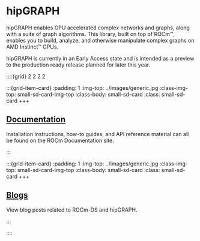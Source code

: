 # hipGRAPH

hipGRAPH enables GPU accelerated complex networks and graphs, along with a suite of graph algorithms. This
library, built on top of ROCm™, enables you to build, analyze, and otherwise manipulate complex graphs on
AMD Instinct™ GPUs.

hipGRAPH is currently in an Early Access state and is intended as a preview to the production ready release
planned for later this year.

::::{grid} 2 2 2 2

:::{grid-item-card}
:padding: 1
:img-top: ../images/generic.jpg
:class-img-top: small-sd-card-img-top
:class-body: small-sd-card
:class: small-sd-card
+++
<a href="https://rocm.docs.amd.com/projects/hipGRAPH/en/latest/" class="card-header-link">
  <h2 class="card-header">Documentation</h2>
</a>
<p class="paragraph"> Installation instructions, how-to guides, and API reference material can all be found on the ROCm Documentation site.
</p>
:::

:::{grid-item-card}
:padding: 1
:img-top: ../images/generic.jpg
:class-img-top: small-sd-card-img-top
:class-body: small-sd-card
:class: small-sd-card
+++
<a href=./ROCMDS_Blogs.md class="card-header-link">
  <h2 class="card-header">Blogs</h2>
</a>
<p class="paragraph"> View blog posts related to ROCm-DS and hipGRAPH.
</p>
:::

::::